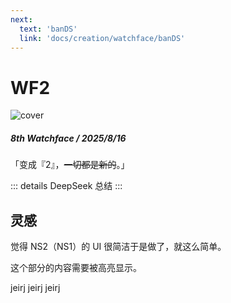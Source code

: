```yaml
---
next:
  text: 'banDS'
  link: 'docs/creation/watchface/banDS'
---
```





# WF2
![cover](https://raw.githubusercontent.com/hrsthrt74/WF2-for-astrobox/refs/heads/main/preview0.png)




##### 8th Watchface / 2025/8/16
「变成『2』，~~一切都是新的~~。」



::: details DeepSeek 总结
:::



## 灵感
觉得 NS2（NS1）的 UI 很简洁于是做了，就这么简单。

<Highlight>这个部分的内容需要被高亮显示。</Highlight>

<Color>jeirj</Color>
<Color color="var(--vp-c-brand-2)">jeirj</Color>
<Color color="var(--vp-c-brand-3)">jeirj</Color>